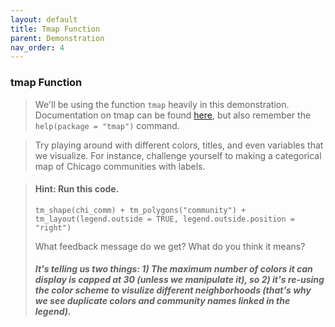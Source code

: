 ```yaml
---
layout: default
title: Tmap Function
parent: Demonstration
nav_order: 4
---
```



### **tmap Function**
> We'll be using the function `tmap` heavily in this demonstration. Documentation on tmap can be found [here](https://www.rdocumentation.org/packages/tmap/versions/3.3-2), but also remember the `help(package = "tmap")` command.

> Try playing around with different colors, titles, and even variables that we visualize. For instance, challenge yourself to making a categorical map of Chicago communities with labels. 

> #### Hint: Run this code. 
> 
> `tm_shape(chi_comm) + tm_polygons("community") + tm_layout(legend.outside = TRUE, legend.outside.position = "right")` 
> 
> What feedback message do we get? What do you think it means? 
> ##### It's telling us two things: 1) The maximum number of colors it can display is capped at 30 (unless we manipulate it), so 2) it's re-using the color scheme to visulize different neighborhoods (that's why we see duplicate colors and community names linked in the legend).
